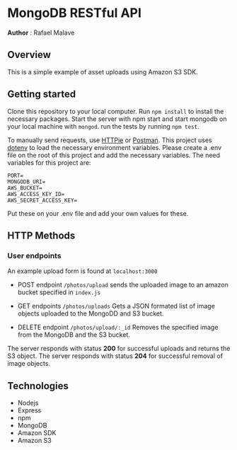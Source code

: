 # MongoDB RESTful API

**Author** : Rafael Malave

## Overview

This is a simple example of asset uploads using Amazon S3 SDK.
## Getting started

Clone this repository to your local computer. Run `npm install` to install the necessary packages. Start the server with npm start and start mongodb on your local machine with `mongod`. run the tests by running `npm test`.

To manually send requests, use [HTTPie](https://httpie.org/) or [Postman](https://www.getpostman.com/).
This project uses [dotenv](https://github.com/motdotla/dotenv) to load the necessary environment variables. Please create a .env file on the root of this project and add the necessary variables. The need variables for this project are:

```
PORT=
MONGODB_URI=
AWS_BUCKET=
AWS_ACCESS_KEY_ID=
AWS_SECRET_ACCESS_KEY=
```

Put these on your .env file and add your own values for these.

## HTTP Methods

### User endpoints
 An example upload form is found at `localhost:3000`

- POST endpoint `/photos/upload` sends the uploaded image to an amazon bucket specified in `index.js` 

- GET endpoints `/photos/uploads` Gets a JSON formated list of image objects uploaded to the MongoDD and S3 bucket.

- DELETE endpoint `/photos/upload/:_id` Removes the specified image from the MongoDB and the S3 bucket.

The server responds with status **200** for successful uploads and returns the S3 object.
The server responds with status **204** for successful removal of image objects.

## Technologies

- Nodejs
- Express
- npm
- MongoDB
- Amazon SDK
- Amazon S3




